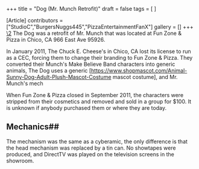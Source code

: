 +++
title = "Dog (Mr. Munch Retrofit)"
draft = false
tags = [ ]

[Article]
contributors = ["StudioC","BurgersNuggs445","PizzaEntertainmentFanX"]
gallery = []
+++
[\2](\1)
The Dog was a retrofit of Mr. Munch that was located at Fun Zone & Pizza in Chico, CA 966 East Ave 95926. 

In January 2011, The Chuck E. Cheese's in Chico, CA lost its license to run as a CEC, forcing them to change their branding to Fun Zone & Pizza. They converted their Munch's Make Believe Band characters into generic animals, The Dog uses a generic [https://www.shopmascot.com/Animal-Sunny-Dog-Adult-Plush-Mascot-Costume mascot costume], and Mr. Munch's mech

When Fun Zone & Pizza closed in September 2011, the characters were stripped from their cosmetics and removed and sold in a group for $100. It is unknown if anybody purchased them or where they are today. 

## Mechanics## 
The mechanism was the same as a cyberamic, the only difference is that the head mechanism was replaced by a tin can. No showtapes were produced, and DirectTV was played on the television screens in the showroom.